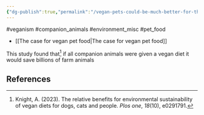 ```yaml
---
{"dg-publish":true,"permalink":"/vegan-pets-could-be-much-better-for-the-environment/","tags":["#veganism","#companion_animals","#environment_misc","#pet_food"],"created":"2025-10-23T17:42:43.670+01:00","updated":"2025-10-23T18:06:08.673+01:00"}
---
```


#veganism #companion_animals #environment_misc #pet_food 

- [[The case for vegan pet food\|The case for vegan pet food]]

This study found that[^1] if all companion animals were given a vegan diet it would save billions of farm animals
## References

[^1]: Knight, A. (2023). The relative benefits for environmental sustainability of vegan diets for dogs, cats and people. _Plos one_, _18_(10), e0291791.